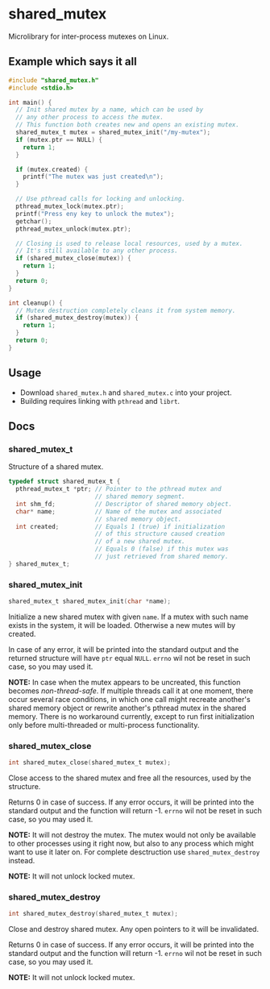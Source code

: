 # shared_mutex

Microlibrary for inter-process mutexes on Linux.

## Example which says it all

```c
#include "shared_mutex.h"
#include <stdio.h>

int main() {
  // Init shared mutex by a name, which can be used by
  // any other process to access the mutex.
  // This function both creates new and opens an existing mutex.
  shared_mutex_t mutex = shared_mutex_init("/my-mutex");
  if (mutex.ptr == NULL) {
    return 1;
  }

  if (mutex.created) {
    printf("The mutex was just created\n");
  }

  // Use pthread calls for locking and unlocking.
  pthread_mutex_lock(mutex.ptr);
  printf("Press eny key to unlock the mutex");
  getchar();
  pthread_mutex_unlock(mutex.ptr);

  // Closing is used to release local resources, used by a mutex.
  // It's still available to any other process.
  if (shared_mutex_close(mutex)) {
    return 1;
  }
  return 0;
}

int cleanup() {
  // Mutex destruction completely cleans it from system memory.
  if (shared_mutex_destroy(mutex)) {
    return 1;
  }
  return 0;
}
```

## Usage

* Download `shared_mutex.h` and `shared_mutex.c` into your project.
* Building requires linking with `pthread` and `librt`.

## Docs

### shared_mutex_t

Structure of a shared mutex.
```c
typedef struct shared_mutex_t {
  pthread_mutex_t *ptr; // Pointer to the pthread mutex and
                        // shared memory segment.
  int shm_fd;           // Descriptor of shared memory object.
  char* name;           // Name of the mutex and associated
                        // shared memory object.
  int created;          // Equals 1 (true) if initialization
                        // of this structure caused creation
                        // of a new shared mutex.
                        // Equals 0 (false) if this mutex was
                        // just retrieved from shared memory.
} shared_mutex_t;
```

### shared_mutex_init

```c
shared_mutex_t shared_mutex_init(char *name);
```

Initialize a new shared mutex with given `name`. If a mutex with such name exists in the system, it will be loaded. Otherwise a new mutes will by created.

In case of any error, it will be printed into the standard output and the returned structure will have `ptr` equal `NULL`. `errno` wil not be reset in such case, so you may used it.

**NOTE:** In case when the mutex appears to be uncreated, this function becomes *non-thread-safe*. If multiple threads call it at one moment, there occur several race conditions, in which one call might recreate another's shared memory object or rewrite another's pthread mutex in the shared memory. There is no workaround currently, except to run first initialization only before multi-threaded or multi-process functionality.

### shared_mutex_close

```c
int shared_mutex_close(shared_mutex_t mutex);
```

Close access to the shared mutex and free all the resources, used by the structure.

Returns 0 in case of success. If any error occurs, it will be printed into the standard output and the function will return -1. `errno` wil not be reset in such case, so you may used it.

**NOTE:** It will not destroy the mutex. The mutex would not only be available to other processes using it right now, but also to any process which might want to use it later on. For complete desctruction use `shared_mutex_destroy` instead.

**NOTE:** It will not unlock locked mutex.

### shared_mutex_destroy

```c
int shared_mutex_destroy(shared_mutex_t mutex);
```

Close and destroy shared mutex. Any open pointers to it will be invalidated. 

Returns 0 in case of success. If any error occurs, it will be printed into the standard output and the function will return -1. `errno` wil not be reset in such case, so you may used it.

**NOTE:** It will not unlock locked mutex.